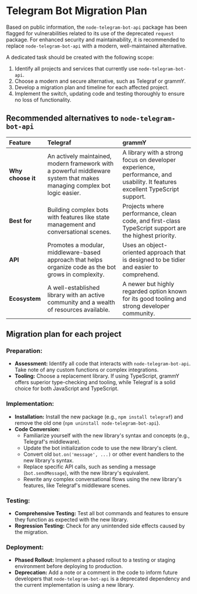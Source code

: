 # Telegram Bot Migration Plan

Based on public information, the `node-telegram-bot-api` package has been flagged for vulnerabilities related to its use of the deprecated `request` package. For enhanced security and maintainability, it is recommended to replace `node-telegram-bot-api` with a modern, well-maintained alternative.

A dedicated task should be created with the following scope:

1.  Identify all projects and services that currently use `node-telegram-bot-api`.
2.  Choose a modern and secure alternative, such as Telegraf or grammY.
3.  Develop a migration plan and timeline for each affected project.
4.  Implement the switch, updating code and testing thoroughly to ensure no loss of functionality.

## Recommended alternatives to `node-telegram-bot-api`

| Feature | Telegraf | grammY |
| :--- | :--- | :--- |
| **Why choose it** | An actively maintained, modern framework with a powerful middleware system that makes managing complex bot logic easier. | A library with a strong focus on developer experience, performance, and usability. It features excellent TypeScript support. |
| **Best for** | Building complex bots with features like state management and conversational scenes. | Projects where performance, clean code, and first-class TypeScript support are the highest priority. |
| **API** | Promotes a modular, middleware-based approach that helps organize code as the bot grows in complexity. | Uses an object-oriented approach that is designed to be tidier and easier to comprehend. |
| **Ecosystem** | A well-established library with an active community and a wealth of resources available. | A newer but highly regarded option known for its good tooling and strong developer community. |

## Migration plan for each project

### Preparation:

*   **Assessment:** Identify all code that interacts with `node-telegram-bot-api`. Take note of any custom functions or complex integrations.
*   **Tooling:** Choose a replacement library. If using TypeScript, grammY offers superior type-checking and tooling, while Telegraf is a solid choice for both JavaScript and TypeScript.

### Implementation:

*   **Installation:** Install the new package (e.g., `npm install telegraf`) and remove the old one (`npm uninstall node-telegram-bot-api`).
*   **Code Conversion:**
    *   Familiarize yourself with the new library's syntax and concepts (e.g., Telegraf's middleware).
    *   Update the bot initialization code to use the new library's client.
    *   Convert old `bot.on('message', ...)` or other event handlers to the new library's syntax.
    *   Replace specific API calls, such as sending a message (`bot.sendMessage`), with the new library's equivalent.
    *   Rewrite any complex conversational flows using the new library's features, like Telegraf's middleware scenes.

### Testing:

*   **Comprehensive Testing:** Test all bot commands and features to ensure they function as expected with the new library.
*   **Regression Testing:** Check for any unintended side effects caused by the migration.

### Deployment:

*   **Phased Rollout:** Implement a phased rollout to a testing or staging environment before deploying to production.
*   **Deprecation:** Add a note or a comment in the code to inform future developers that `node-telegram-bot-api` is a deprecated dependency and the current implementation is using a new library.
